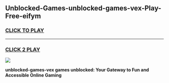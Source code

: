
## Unblocked-Games-unblocked-games-vex-Play-Free-eifym
<h3>
<a href="https://premium76.site?title=unblocked-games-vex&ref=18A1">CLICK TO PLAY</a></h3>
<hr>

<h3>
<a href="https://premium76.site?title=unblocked-games-vex&ref=18A1">CLICK 2 PLAY</a>
  
</h3>

<a href="https://premium76.site?title=unblocked-games-vex&ref=18A1"><img src="https://clearcache.store/games.png"></a>


**unblocked-games-vex games unblocked: Your Gateway to Fun and Accessible Online Gaming**
